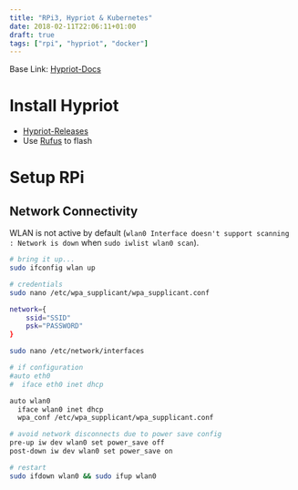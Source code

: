 ```yaml
---
title: "RPi3, Hypriot & Kubernetes"
date: 2018-02-11T22:06:11+01:00
draft: true
tags: ["rpi", "hypriot", "docker"]
---
```


Base Link: [Hypriot-Docs](https://blog.hypriot.com/post/setup-kubernetes-raspberry-pi-cluster/)

# Install Hypriot

* [Hypriot-Releases](https://github.com/hypriot/image-builder-rpi/releases)
* Use [Rufus](https://rufus.akeo.ie/) to flash

# Setup RPi

## Network Connectivity

WLAN is not active by default (`wlan0 Interface doesn't support scanning : Network is down` when `sudo iwlist wlan0 scan`).

```bash
# bring it up...
sudo ifconfig wlan up
```

```bash
# credentials
sudo nano /etc/wpa_supplicant/wpa_supplicant.conf

network={
    ssid="SSID"
    psk="PASSWORD"
}
```

```bash
sudo nano /etc/network/interfaces

# if configuration
#auto eth0
#  iface eth0 inet dhcp

auto wlan0
  iface wlan0 inet dhcp
  wpa_conf /etc/wpa_supplicant/wpa_supplicant.conf

# avoid network disconnects due to power save config
pre-up iw dev wlan0 set power_save off
post-down iw dev wlan0 set power_save on
```

```bash
# restart
sudo ifdown wlan0 && sudo ifup wlan0
```